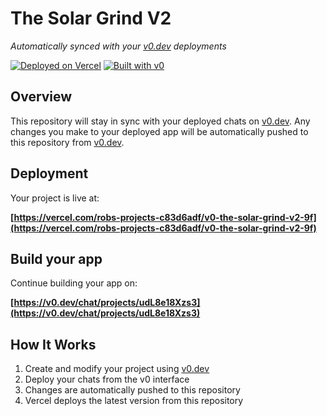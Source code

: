 # The Solar Grind V2

*Automatically synced with your [v0.dev](https://v0.dev) deployments*

[![Deployed on Vercel](https://img.shields.io/badge/Deployed%20on-Vercel-black?style=for-the-badge&logo=vercel)](https://vercel.com/robs-projects-c83d6adf/v0-the-solar-grind-v2-9f)
[![Built with v0](https://img.shields.io/badge/Built%20with-v0.dev-black?style=for-the-badge)](https://v0.dev/chat/projects/udL8e18Xzs3)

## Overview

This repository will stay in sync with your deployed chats on [v0.dev](https://v0.dev).
Any changes you make to your deployed app will be automatically pushed to this repository from [v0.dev](https://v0.dev).

## Deployment

Your project is live at:

**[https://vercel.com/robs-projects-c83d6adf/v0-the-solar-grind-v2-9f](https://vercel.com/robs-projects-c83d6adf/v0-the-solar-grind-v2-9f)**

## Build your app

Continue building your app on:

**[https://v0.dev/chat/projects/udL8e18Xzs3](https://v0.dev/chat/projects/udL8e18Xzs3)**

## How It Works

1. Create and modify your project using [v0.dev](https://v0.dev)
2. Deploy your chats from the v0 interface
3. Changes are automatically pushed to this repository
4. Vercel deploys the latest version from this repository